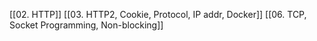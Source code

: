 [[02. HTTP]]
[[03. HTTP2, Cookie, Protocol, IP addr, Docker]]
[[06. TCP, Socket Programming, Non-blocking]]